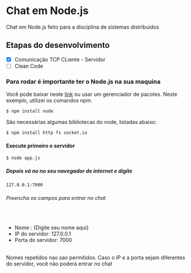 # Chat em Node.js
Chat em Node.js feito para a disciplina de sistemas distribuidos

## Etapas do desenvolvimento

- [X] Comunicação TCP CLiente - Servidor
- [ ] Clean Code

### Para rodar é importante ter o Node.js na sua maquina
Você pode baixar neste <a href="https://nodejs.org/en/download/">link</a> ou usar um gerenciador de pacotes. Neste exemplo, utilizei os comandos npm.
```
$ npm install node
```
São necessárias algumas bibliotecas do node, listadas abaixo:
```
$ npm install http fs socket.io

```
#### Execute primeiro o servidor
```
$ node app.js
```
##### Depois vá no no seu navegador de internet e digite
```
127.0.0.1:7000
```

###### Preencha os campos para entrar no chat
<br>
<ul>
    <li>Nome : {Digite seu nome aqui}</li>
    <li>IP do servidor: 127.0.0.1</li>
    <li>Porta do servidor: 7000</li>
</ul>
<br>
Nomes repetidos nao sao permitidos. Caso o IP e a porta sejam diferentes do servidor, você não poderá entrar no chat
<br>


